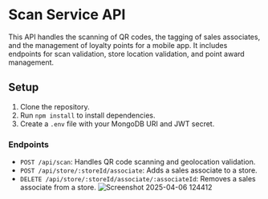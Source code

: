 # Scan Service API

This API handles the scanning of QR codes, the tagging of sales associates, and the management of loyalty points for a mobile app. It includes endpoints for scan validation, store location validation, and point award management.

## Setup

1. Clone the repository.
2. Run `npm install` to install dependencies.
3. Create a `.env` file with your MongoDB URI and JWT secret.

### Endpoints

- `POST /api/scan`: Handles QR code scanning and geolocation validation.
- `POST /api/store/:storeId/associate`: Adds a sales associate to a store.
- `DELETE /api/store/:storeId/associate/:associateId`: Removes a sales associate from a store.
![Screenshot 2025-04-06 124412](https://github.com/user-attachments/assets/4026f323-c0e9-4669-939c-09ce7a2101ae)
